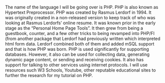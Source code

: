 The name of the language I will be going over is PHP. PHP is also known as Hypertext Preprocessor. PHP was created by Rasmus Lerdorf in 1994.
It was originally created in a non-released version to keep track of who was looking at Rasmus Lerdorfs’ online resume. It was known prior in the early stage
as the “Personal Home Page Tools”. It then grew from being a guestbook, counter, and a few other tricks to being revamped into PHP/FI
(from another package that Lerdorf had previously written which interpreted html form data. Lerdorf combined both of them and added mSQL
support and that is how PHP was born. PHP is used significantly for supporting databases. However, it also can be used for collecting data,
generating dynamic page content, or sending and receiving cookies. It also has support for talking to other services using internet protocols.
I will use resources such W3 Schools, Youtube, other reputable educational sites to further the research for my tutorial on PHP.
